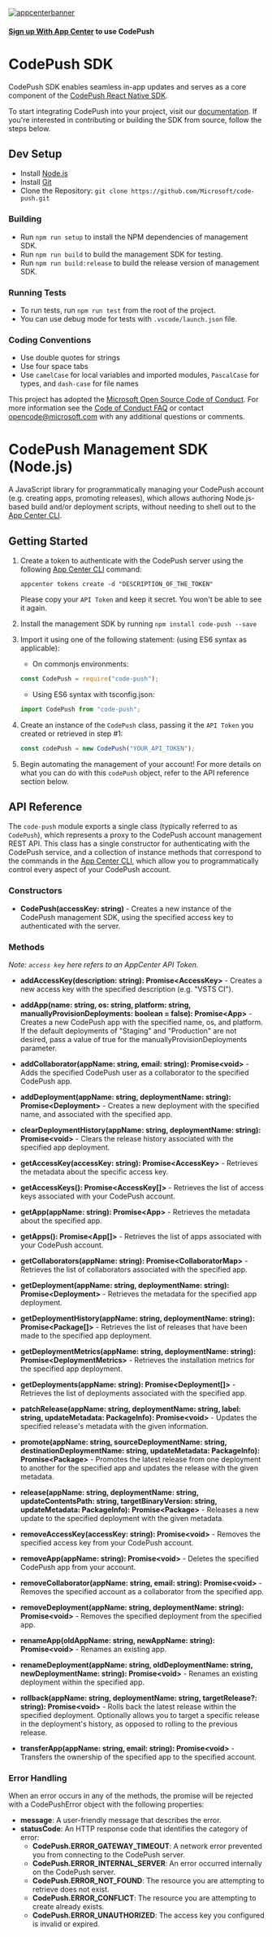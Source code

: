 [![appcenterbanner](https://user-images.githubusercontent.com/31293287/32969262-3cc5d48a-cb99-11e7-91bf-fa57c67a371c.png)](http://microsoft.github.io/code-push/)

#### [Sign up With App Center](https://appcenter.ms/signup?utm_source=CodePush&utm_medium=Azure) to use CodePush

# CodePush SDK

CodePush SDK enables seamless in-app updates and serves as a core component of the [CodePush React Native SDK](https://github.com/Microsoft/react-native-code-push).

To start integrating CodePush into your project, visit our [documentation](https://docs.microsoft.com/en-us/appcenter/distribution/codepush/). If you're interested in contributing or building the SDK from source, follow the steps below.

## Dev Setup

* Install [Node.js](https://nodejs.org/)
* Install [Git](http://www.git-scm.com/)
* Clone the Repository: `git clone https://github.com/Microsoft/code-push.git`

### Building

* Run `npm run setup` to install the NPM dependencies of management SDK.
* Run `npm run build` to build the management SDK for testing.
* Run `npm run build:release` to build the release version of management SDK.

### Running Tests

* To run tests, run `npm run test` from the root of the project.
* You can use debug mode for tests with `.vscode/launch.json` file.

### Coding Conventions

* Use double quotes for strings
* Use four space tabs
* Use `camelCase` for local variables and imported modules, `PascalCase` for types, and `dash-case` for file names

This project has adopted the [Microsoft Open Source Code of Conduct](https://opensource.microsoft.com/codeofconduct/). For more information see the [Code of Conduct FAQ](https://opensource.microsoft.com/codeofconduct/faq/) or contact [opencode@microsoft.com](mailto:opencode@microsoft.com) with any additional questions or comments.

# CodePush Management SDK (Node.js)

A JavaScript library for programmatically managing your CodePush account (e.g. creating apps, promoting releases), which allows authoring Node.js-based build and/or deployment scripts, without needing to shell out to the [App Center CLI](https://github.com/microsoft/appcenter-cli).

## Getting Started

1. Create a token to authenticate with the CodePush server using the following [App Center CLI](https://github.com/microsoft/appcenter-cli) command:

    ```shell
    appcenter tokens create -d "DESCRIPTION_OF_THE_TOKEN"
    ```

    Please copy your `API Token` and keep it secret. You won't be able to see it again.

2. Install the management SDK by running `npm install code-push --save`

3. Import it using one of the following statement: (using ES6 syntax as applicable):
   * On commonjs environments:

    ```javascript
    const CodePush = require("code-push");
    ```

    * Using ES6 syntax with tsconfig.json:

    ```javascript
    import CodePush from "code-push";
    ```

4. Create an instance of the `CodePush` class, passing it the `API Token` you created or retrieved in step #1:

    ```javascript
    const codePush = new CodePush("YOUR_API_TOKEN");
    ```

5. Begin automating the management of your account! For more details on what you can do with this `codePush` object, refer to the API reference section below.

## API Reference

The `code-push` module exports a single class (typically referred to as `CodePush`), which represents a proxy to the CodePush account management REST API. This class has a single constructor for authenticating with the CodePush service, and a collection of instance methods that correspond to the commands in the [App Center CLI](https://github.com/microsoft/appcenter-cli), which allow you to programmatically control every aspect of your CodePush account.

### Constructors

* __CodePush(accessKey: string)__ - Creates a new instance of the CodePush management SDK, using the specified access key to authenticated with the server.

### Methods

*Note: `access key` here refers to an AppCenter API Token.*

* __addAccessKey(description: string): Promise&lt;AccessKey&gt;__ - Creates a new access key with the specified description (e.g. "VSTS CI").

* __addApp(name: string, os: string, platform: string, manuallyProvisionDeployments: boolean = false): Promise&lt;App&gt;__ - Creates a new CodePush app with the specified name, os, and platform. If the default deployments of "Staging" and "Production" are not desired, pass a value of true for the manuallyProvisionDeployments parameter.

* __addCollaborator(appName: string, email: string): Promise&lt;void&gt;__ - Adds the specified CodePush user as a collaborator to the specified CodePush app.

* __addDeployment(appName: string, deploymentName: string): Promise&lt;Deployment&gt;__ - Creates a new deployment with the specified name, and associated with the specified app.

* __clearDeploymentHistory(appName: string, deploymentName: string): Promise&lt;void&gt;__ - Clears the release history associated with the specified app deployment.

* __getAccessKey(accessKey: string): Promise&lt;AccessKey&gt;__ - Retrieves the metadata about the specific access key.

* __getAccessKeys(): Promise&lt;AccessKey[]&gt;__ - Retrieves the list of access keys associated with your CodePush account.

* __getApp(appName: string): Promise&lt;App&gt;__ - Retrieves the metadata about the specified app.

* __getApps(): Promise&lt;App[]&gt;__ - Retrieves the list of apps associated with your CodePush account.

* __getCollaborators(appName: string): Promise&lt;CollaboratorMap&gt;__ - Retrieves the list of collaborators associated with the specified app.

* __getDeployment(appName: string, deploymentName: string): Promise&lt;Deployment&gt;__ - Retrieves the metadata for the specified app deployment.

* __getDeploymentHistory(appName: string, deploymentName: string): Promise&lt;Package[]&gt;__ - Retrieves the list of releases that have been made to the specified app deployment.

* __getDeploymentMetrics(appName: string, deploymentName: string): Promise&lt;DeploymentMetrics&gt;__ - Retrieves the installation metrics for the specified app deployment.

* __getDeployments(appName: string): Promise&lt;Deployment[]&gt;__ - Retrieves the list of deployments associated with the specified app.

* __patchRelease(appName: string, deploymentName: string, label: string, updateMetadata: PackageInfo): Promise&lt;void&gt;__ - Updates the specified release's metadata with the given information.

* __promote(appName: string, sourceDeploymentName: string, destinationDeploymentName: string, updateMetadata: PackageInfo): Promise&lt;Package&gt;__ - Promotes the latest release from one deployment to another for the specified app and updates the release with the given metadata.

* __release(appName: string, deploymentName: string, updateContentsPath: string, targetBinaryVersion: string, updateMetadata: PackageInfo): Promise&lt;Package&gt;__ - Releases a new update to the specified deployment with the given metadata.

* __removeAccessKey(accessKey: string): Promise&lt;void&gt;__ - Removes the specified access key from your CodePush account.

* __removeApp(appName: string): Promise&lt;void&gt;__ - Deletes the specified CodePush app from your account.

* __removeCollaborator(appName: string, email: string): Promise&lt;void&gt;__ - Removes the specified account as a collaborator from the specified app.

* __removeDeployment(appName: string, deploymentName: string): Promise&lt;void&gt;__ - Removes the specified deployment from the specified app.

* __renameApp(oldAppName: string, newAppName: string): Promise&lt;void&gt;__ - Renames an existing app.

* __renameDeployment(appName: string, oldDeploymentName: string, newDeploymentName: string): Promise&lt;void&gt;__ - Renames an existing deployment within the specified app.

* __rollback(appName: string, deploymentName: string, targetRelease?: string): Promise&lt;void&gt;__ - Rolls back the latest release within the specified deployment. Optionally allows you to target a specific release in the deployment's history, as opposed to rolling to the previous release.

* __transferApp(appName: string, email: string): Promise&lt;void&gt;__ - Transfers the ownership of the specified app to the specified account.

### Error Handling

When an error occurs in any of the methods, the promise will be rejected with a CodePushError object with the following properties:

* __message__: A user-friendly message that describes the error.
* __statusCode__: An HTTP response code that identifies the category of error:
  * __CodePush.ERROR_GATEWAY_TIMEOUT__: A network error prevented you from connecting to the CodePush server.
  * __CodePush.ERROR_INTERNAL_SERVER__: An error occurred internally on the CodePush server.
  * __CodePush.ERROR_NOT_FOUND__: The resource you are attempting to retrieve does not exist.
  * __CodePush.ERROR_CONFLICT__: The resource you are attempting to create already exists.
  * __CodePush.ERROR_UNAUTHORIZED__: The access key you configured is invalid or expired.
